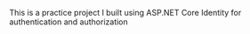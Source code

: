 This is a practice project I built using ASP.NET Core Identity for authentication and authorization
